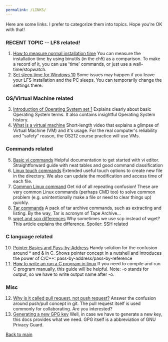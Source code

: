 ```yaml
---
permalink: /LINKS/
---
```


Here are some links. I prefer to categorize them into topics. Hope you're OK with that!

### RECENT TOPIC -- LFS related!
1. [How to measure normal installation time](https://www.linuxfromscratch.org/lfs/view/11.0/chapter04/aboutsbus.html) You can measure the installation time by using binutils (in the ch5) as a comparison. To make a record of it, you can use 'time' commands, or just use a wall-time/stopwatch.
2. [Set sleep time for Windows 10](https://www.windowscentral.com/how-change-when-your-windows-10-pc-goes-sleep) Some issues may happen if you leave your LFS installation and the PC sleeps. You can temporarily change the settings there.

### OS/Virtual Machine related

3. [Introduction of Operating System set 1](https://www.geeksforgeeks.org/introduction-of-operating-system-set-1/) Explains clearly about basic Operating System terms. It also contains insightful Operating System history.
4. [What is a virtual machine](https://www.youtube.com/watch?v=yIVXjl4SwVo) Short-length video that explains a glimpse of Virtual Machine (VM) and it's usage. For the real computer's reliability and "safety" reason, the OS212 course practice will use VMs.

### Commands related 

5. [Basic vi commands](https://www.cs.colostate.edu/helpdocs/vi.html) Helpful documentation to get started with vi editor. Straightforward guide with neat tables and good command classification
6. [Linux touch commands](https://www.javatpoint.com/linux-touch) Extended useful touch options to create new file in the directory. We also can update the modification and access time of each file.
7. [Common Linux command](https://www.dummies.com/computers/operating-systems/linux/common-linux-commands/) Get rid of all repeating confusion! These are very common Linux commands (perhaps CMD too) to solve common problem (e.g. unintentionally make a file or need to clear things up) quickly.
8. [Tar commands](https://linuxize.com/post/how-to-create-and-extract-archives-using-the-tar-command-in-linux/https://linuxize.com/post/how-to-create-and-extract-archives-using-the-tar-command-in-linux/) A pack of tar archive commands, such as extracting and listing. By the way, Tar is acronym of Tape Archive...
9. [wget and scp differences](https://community.jaguar-network.com/en/file-transfer-and-synchronisation-wget-scp-rsync/) Why sometimes we use scp instead of wget? This article explains the difference. Spoiler: SSH related

### C language related 

10. [Pointer Basics and Pass-by-Address](https://www.cs.fsu.edu/~myers/cgs4406/notes/pointers.html) Handy solution for the confusion around * and & in C. Shows pointer concept in a nutshell and introduces the power of C/C++: pass-by-address/pass-by-reference
11. [How to write an run a C program in linux](https://vitux.com/how-to-write-and-run-a-c-program-in-linux/) If you need to compile and run C program manually, this guide will be helpful. Note: -o stands for output, so we have to write output name after -o.

### Misc

12. [Why is it called pull request, not push request?](https://aleph.org.mx/why-is-it-called-pull-request-and-not-push-request) Answer the confusion around push/pull concept in git. The pull request itself is used commonly for collaborating. Are you interested?
13. [Generating a new GPG key](https://docs.github.com/en/authentication/managing-commit-signature-verification/generating-a-new-gpg-keyhttps://docs.github.com/en/authentication/managing-commit-signature-verification/generating-a-new-gpg-key) Well, in case we have to generate a new key, this docs provides what we need. GPG itself is a abbreviation of GNU Privacy Guard.


[Back to main](https://hamonangann.github.io/os212/)
